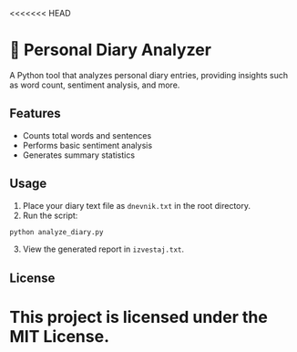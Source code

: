 <<<<<<< HEAD
# 📓 Personal Diary Analyzer

A Python tool that analyzes personal diary entries, providing insights such as word count, sentiment analysis, and more.

## Features

- Counts total words and sentences
- Performs basic sentiment analysis
- Generates summary statistics

## Usage

1. Place your diary text file as `dnevnik.txt` in the root directory.
2. Run the script:

```bash
python analyze_diary.py
```

3. View the generated report in `izvestaj.txt`.

## License

This project is licensed under the MIT License.
=======
